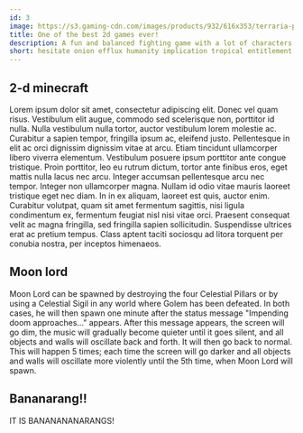 ```yaml
---
id: 3
image: https://s3.gaming-cdn.com/images/products/932/616x353/terraria-pc-mac-game-steam-cover.jpg
title: One of the best 2d games ever!
description: A fun and balanced fighting game with a lot of characters
short: hesitate onion efflux humanity implication tropical entitlement rage hesitate onion efflux humanity implication tropical entitlement rage hesitate onion efflux humanity implication tropical entitlement rage hesitate onion efflux humanity implication tropical entitlement rage
---
```


## 2-d minecraft

Lorem ipsum dolor sit amet, consectetur adipiscing elit. Donec vel quam risus. Vestibulum elit augue, commodo sed scelerisque non, porttitor id nulla. Nulla vestibulum nulla tortor, auctor vestibulum lorem molestie ac. Curabitur a sapien tempor, fringilla ipsum ac, eleifend justo. Pellentesque in elit ac orci dignissim dignissim vitae at arcu. Etiam tincidunt ullamcorper libero viverra elementum. Vestibulum posuere ipsum porttitor ante congue tristique. Proin porttitor, leo eu rutrum dictum, tortor ante finibus eros, eget mattis nulla lacus nec arcu. Integer accumsan pellentesque arcu nec tempor. Integer non ullamcorper magna. Nullam id odio vitae mauris laoreet tristique eget nec diam. In in ex aliquam, laoreet est quis, auctor enim. Curabitur volutpat, quam sit amet fermentum sagittis, nisi ligula condimentum ex, fermentum feugiat nisl nisi vitae orci. Praesent consequat velit ac magna fringilla, sed fringilla sapien sollicitudin. Suspendisse ultrices erat ac pretium tempus. Class aptent taciti sociosqu ad litora torquent per conubia nostra, per inceptos himenaeos.

## Moon lord

Moon Lord can be spawned by destroying the four Celestial Pillars or by using a Celestial Sigil in any world where Golem has been defeated. In both cases, he will then spawn one minute after the status message "Impending doom approaches..." appears. After this message appears, the screen will go dim, the music will gradually become quieter until it goes silent, and all objects and walls will oscillate back and forth. It will then go back to normal. This will happen 5 times; each time the screen will go darker and all objects and walls will oscillate more violently until the 5th time, when Moon Lord will spawn.

## Bananarang!!

IT IS BANANANANARANGS!